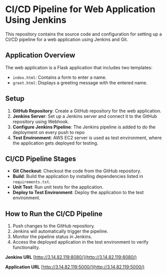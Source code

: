 # CI/CD Pipeline for Web Application Using Jenkins

This repository contains the source code and configuration for setting up a CI/CD pipeline for a web application using Jenkins and Git.

## Application Overview

The web application is a Flask application that includes two templates:
- `index.html`: Contains a form to enter a name.
- `greet.html`: Displays a greeting message with the entered name.

## Setup

1. **GitHub Repository**: Create a GitHub repository for the web application.
2. **Jenkins Server**: Set up a Jenkins server and connect it to the GitHub repository using Webhook.
3. **Configure Jenkins Pipeline**: The Jenkins pipeline is added to do the deployment on every push to repo
4. **Test Environment**: AWS EC2 server is used as test environment, where the application gets deployed for testing. 

## CI/CD Pipeline Stages

- **Git Checkout**: Checkout the code from the GitHub repository.
- **Build**: Build the application by installing dependencies listed in `requirements.txt`.
- **Unit Test**: Run unit tests for the application.
- **Deploy to Test Environment**: Deploy the application to the test environment.

## How to Run the CI/CD Pipeline

1. Push changes to the GitHub repository.
2. Jenkins will automatically trigger the pipeline.
3. Monitor the pipeline status in Jenkins.
4. Access the deployed application in the test environment to verify functionality.


**Jenkins URL** [http://3.14.82.119:8080/](http://3.14.82.119:8080/)

**Application URL** [http://3.14.82.119:5000/](http://3.14.82.119:5000/)
